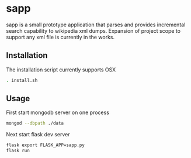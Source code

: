 # sapp

sapp is a small prototype application that parses and provides incremental search capability to wikipedia xml dumps. Expansion of project scope to support any xml file is currently in the works.

## Installation
The installation script currently supports OSX
```bash
. install.sh
```

## Usage
First start mongodb server on one process
```bash
mongod --dbpath ./data
```

Next start flask dev server
```bash
flask export FLASK_APP=sapp.py
flask run
```
